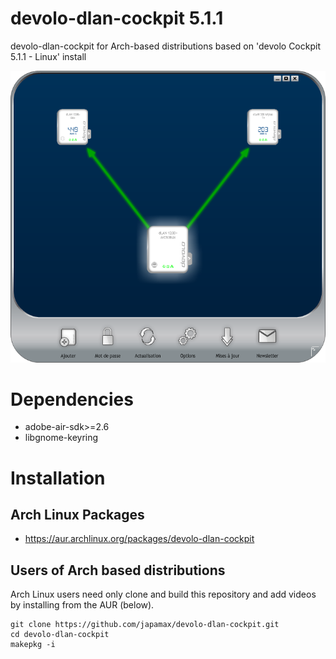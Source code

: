 # devolo-dlan-cockpit 5.1.1
devolo-dlan-cockpit for Arch-based distributions based on 'devolo Cockpit 5.1.1 - Linux' install

![devolo-dlan-cockpit](devolo_screenshot.png)


# Dependencies
* adobe-air-sdk>=2.6 
* libgnome-keyring

# Installation
## Arch Linux Packages
* https://aur.archlinux.org/packages/devolo-dlan-cockpit

## Users of Arch based distributions
Arch Linux users  need only clone and build this repository and add videos by installing from the AUR (below).

```
git clone https://github.com/japamax/devolo-dlan-cockpit.git
cd devolo-dlan-cockpit
makepkg -i
```
